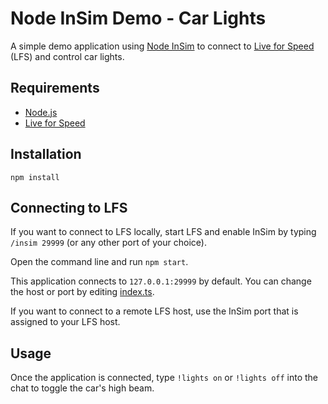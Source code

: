 # Node InSim Demo - Car Lights

A simple demo application using [Node InSim](https://github.com/simbroadcasts/node-insim) to connect to [Live for Speed](https://www.lfs.net/) (LFS) and control car lights.

## Requirements

- [Node.js](https://nodejs.org)
- [Live for Speed](https://www.lfs.net/)

## Installation

```shell
npm install
```

## Connecting to LFS

If you want to connect to LFS locally, start LFS and enable InSim by typing `/insim 29999` (or any other port of your choice).

Open the command line and run `npm start`.

This application connects to `127.0.0.1:29999` by default. You can change the host or port by editing [index.ts](./index.ts).

If you want to connect to a remote LFS host, use the InSim port that is assigned to your LFS host.

## Usage

Once the application is connected, type `!lights on` or `!lights off` into the chat to toggle the car's high beam.
